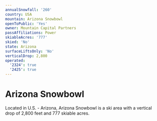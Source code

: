 ```yaml
---
annualSnowfall: '260'
country: USA
mountain: Arizona Snowbowl
openToPublic: 'Yes'
owner: Mountain Capital Partners
passAffiliations: Power
skiableAcres: '777'
skied: 'No'
state: Arizona
surfaceLiftsOnly: 'No'
verticalDrop: 2,800
operated:
  '2324': true
  '2425': true
---
```



# Arizona Snowbowl

Located in U.S. - Arizona, Arizona Snowbowl is a ski area with a vertical drop of 2,800 feet and 777 skiable acres.
